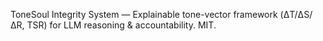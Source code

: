 ToneSoul Integrity System — Explainable tone-vector framework (ΔT/ΔS/ΔR, TSR) for LLM reasoning & accountability. MIT.